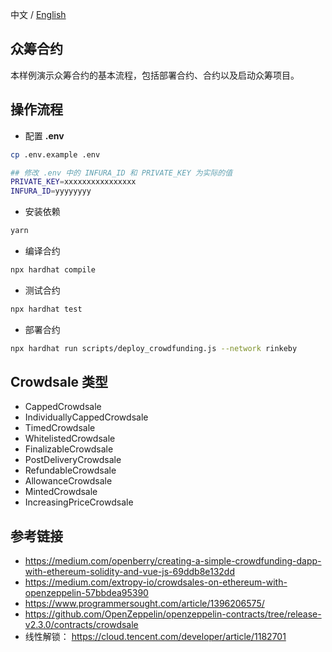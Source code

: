 中文 / [English](https://github.com/Dapp-Learning-DAO/Dapp-Learning/blob/main/basic/12-token-crowdfund/README.md)
## 众筹合约

本样例演示众筹合约的基本流程，包括部署合约、合约以及启动众筹项目。

## 操作流程

- 配置 **.env**

```sh
cp .env.example .env

## 修改 .env 中的 INFURA_ID 和 PRIVATE_KEY 为实际的值
PRIVATE_KEY=xxxxxxxxxxxxxxxx
INFURA_ID=yyyyyyyy
```

- 安装依赖

```bash
yarn
```

- 编译合约

```bash
npx hardhat compile
```

- 测试合约

```bash
npx hardhat test
```

- 部署合约

```bash
npx hardhat run scripts/deploy_crowdfunding.js --network rinkeby
```

## Crowdsale 类型

- CappedCrowdsale
- IndividuallyCappedCrowdsale
- TimedCrowdsale
- WhitelistedCrowdsale
- FinalizableCrowdsale
- PostDeliveryCrowdsale
- RefundableCrowdsale
- AllowanceCrowdsale
- MintedCrowdsale
- IncreasingPriceCrowdsale

## 参考链接

- https://medium.com/openberry/creating-a-simple-crowdfunding-dapp-with-ethereum-solidity-and-vue-js-69ddb8e132dd  
- https://medium.com/extropy-io/crowdsales-on-ethereum-with-openzeppelin-57bbdea95390  
- https://www.programmersought.com/article/1396206575/  
- https://github.com/OpenZeppelin/openzeppelin-contracts/tree/release-v2.3.0/contracts/crowdsale
- 线性解锁： https://cloud.tencent.com/developer/article/1182701
